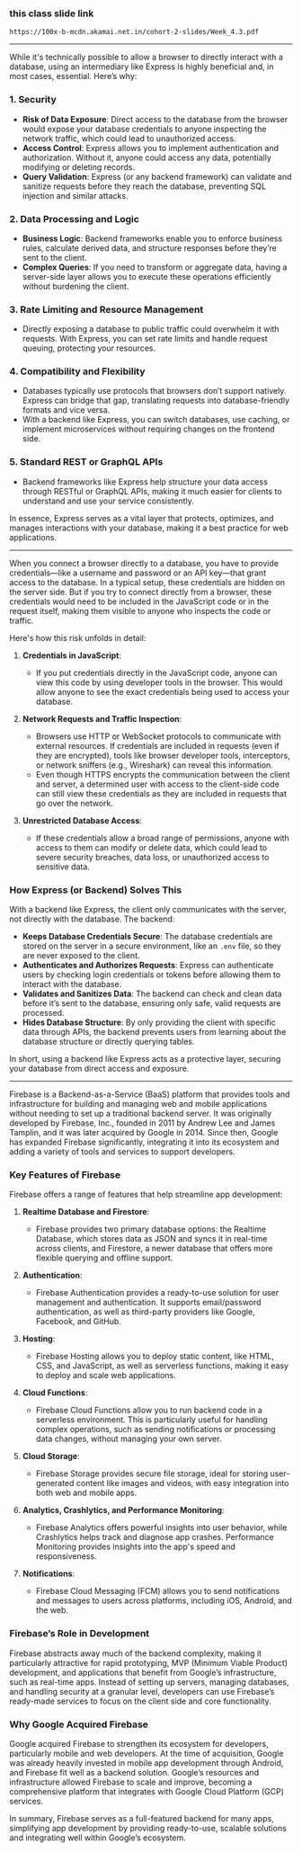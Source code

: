 ### this class slide link
```link
https://100x-b-mcdn.akamai.net.in/cohort-2-slides/Week_4.3.pdf
```

---


While it's technically possible to allow a browser to directly interact with a database, using an intermediary like Express is highly beneficial and, in most cases, essential. Here’s why:

### 1. **Security**
   - **Risk of Data Exposure**: Direct access to the database from the browser would expose your database credentials to anyone inspecting the network traffic, which could lead to unauthorized access.
   - **Access Control**: Express allows you to implement authentication and authorization. Without it, anyone could access any data, potentially modifying or deleting records.
   - **Query Validation**: Express (or any backend framework) can validate and sanitize requests before they reach the database, preventing SQL injection and similar attacks.

### 2. **Data Processing and Logic**
   - **Business Logic**: Backend frameworks enable you to enforce business rules, calculate derived data, and structure responses before they’re sent to the client.
   - **Complex Queries**: If you need to transform or aggregate data, having a server-side layer allows you to execute these operations efficiently without burdening the client.

### 3. **Rate Limiting and Resource Management**
   - Directly exposing a database to public traffic could overwhelm it with requests. With Express, you can set rate limits and handle request queuing, protecting your resources.

### 4. **Compatibility and Flexibility**
   - Databases typically use protocols that browsers don’t support natively. Express can bridge that gap, translating requests into database-friendly formats and vice versa.
   - With a backend like Express, you can switch databases, use caching, or implement microservices without requiring changes on the frontend side.

### 5. **Standard REST or GraphQL APIs**
   - Backend frameworks like Express help structure your data access through RESTful or GraphQL APIs, making it much easier for clients to understand and use your service consistently.

In essence, Express serves as a vital layer that protects, optimizes, and manages interactions with your database, making it a best practice for web applications.

---

When you connect a browser directly to a database, you have to provide credentials—like a username and password or an API key—that grant access to the database. In a typical setup, these credentials are hidden on the server side. But if you try to connect directly from a browser, these credentials would need to be included in the JavaScript code or in the request itself, making them visible to anyone who inspects the code or traffic.

Here's how this risk unfolds in detail:

1. **Credentials in JavaScript**:
   - If you put credentials directly in the JavaScript code, anyone can view this code by using developer tools in the browser. This would allow anyone to see the exact credentials being used to access your database.
  
2. **Network Requests and Traffic Inspection**:
   - Browsers use HTTP or WebSocket protocols to communicate with external resources. If credentials are included in requests (even if they are encrypted), tools like browser developer tools, interceptors, or network sniffers (e.g., Wireshark) can reveal this information.
   - Even though HTTPS encrypts the communication between the client and server, a determined user with access to the client-side code can still view these credentials as they are included in requests that go over the network.

3. **Unrestricted Database Access**:
   - If these credentials allow a broad range of permissions, anyone with access to them can modify or delete data, which could lead to severe security breaches, data loss, or unauthorized access to sensitive data.

### How Express (or Backend) Solves This

With a backend like Express, the client only communicates with the server, not directly with the database. The backend:
   - **Keeps Database Credentials Secure**: The database credentials are stored on the server in a secure environment, like an `.env` file, so they are never exposed to the client.
   - **Authenticates and Authorizes Requests**: Express can authenticate users by checking login credentials or tokens before allowing them to interact with the database.
   - **Validates and Sanitizes Data**: The backend can check and clean data before it’s sent to the database, ensuring only safe, valid requests are processed.
   - **Hides Database Structure**: By only providing the client with specific data through APIs, the backend prevents users from learning about the database structure or directly querying tables.

In short, using a backend like Express acts as a protective layer, securing your database from direct access and exposure.

---

Firebase is a Backend-as-a-Service (BaaS) platform that provides tools and infrastructure for building and managing web and mobile applications without needing to set up a traditional backend server. It was originally developed by Firebase, Inc., founded in 2011 by Andrew Lee and James Tamplin, and it was later acquired by Google in 2014. Since then, Google has expanded Firebase significantly, integrating it into its ecosystem and adding a variety of tools and services to support developers.

### Key Features of Firebase

Firebase offers a range of features that help streamline app development:

1. **Realtime Database and Firestore**:
   - Firebase provides two primary database options: the Realtime Database, which stores data as JSON and syncs it in real-time across clients, and Firestore, a newer database that offers more flexible querying and offline support.

2. **Authentication**:
   - Firebase Authentication provides a ready-to-use solution for user management and authentication. It supports email/password authentication, as well as third-party providers like Google, Facebook, and GitHub.

3. **Hosting**:
   - Firebase Hosting allows you to deploy static content, like HTML, CSS, and JavaScript, as well as serverless functions, making it easy to deploy and scale web applications.

4. **Cloud Functions**:
   - Firebase Cloud Functions allow you to run backend code in a serverless environment. This is particularly useful for handling complex operations, such as sending notifications or processing data changes, without managing your own server.

5. **Cloud Storage**:
   - Firebase Storage provides secure file storage, ideal for storing user-generated content like images and videos, with easy integration into both web and mobile apps.

6. **Analytics, Crashlytics, and Performance Monitoring**:
   - Firebase Analytics offers powerful insights into user behavior, while Crashlytics helps track and diagnose app crashes. Performance Monitoring provides insights into the app's speed and responsiveness.

7. **Notifications**:
   - Firebase Cloud Messaging (FCM) allows you to send notifications and messages to users across platforms, including iOS, Android, and the web.

### Firebase’s Role in Development

Firebase abstracts away much of the backend complexity, making it particularly attractive for rapid prototyping, MVP (Minimum Viable Product) development, and applications that benefit from Google’s infrastructure, such as real-time apps. Instead of setting up servers, managing databases, and handling security at a granular level, developers can use Firebase’s ready-made services to focus on the client side and core functionality.

### Why Google Acquired Firebase

Google acquired Firebase to strengthen its ecosystem for developers, particularly mobile and web developers. At the time of acquisition, Google was already heavily invested in mobile app development through Android, and Firebase fit well as a backend solution. Google’s resources and infrastructure allowed Firebase to scale and improve, becoming a comprehensive platform that integrates with Google Cloud Platform (GCP) services.

In summary, Firebase serves as a full-featured backend for many apps, simplifying app development by providing ready-to-use, scalable solutions and integrating well within Google’s ecosystem.